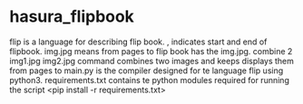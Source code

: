 # hasura_flipbook
flip is a language for describing flip book.
<start>, <end> indicates start and end of flipbook. 
<num1> <num2> img.jpg means from pages <num1> to <num2> flip book has the img.jpg.
<num1> <num2> combine 2 img1.jpg img2.jpg command combines two images and keeps displays them from pages<num1> to <num2>
main.py is the compiler designed for te language flip using python3. 
requirements.txt contains te python modules required for running the script
  <pip install -r requirements.txt>

  
  
